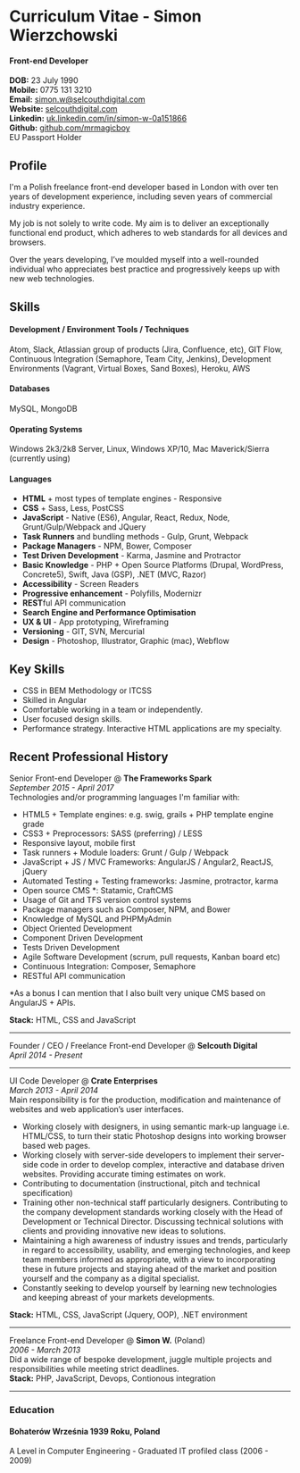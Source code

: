 # Curriculum Vitae - Simon Wierzchowski

#### Front-end Developer
**DOB:** 23 July 1990 <br>
**Mobile:** 0775 131 3210 <br>
**Email:** [simon.w@selcouthdigital.com](mailto:simon.w@selcouthdigital.com) <br>
**Website:** [selcouthdigital.com](http://www.selcouthdigital.com) <br>
**Linkedin:** [uk.linkedin.com/in/simon-w-0a151866](http://uk.linkedin.com/in/simon-w-0a151866) <br>
**Github:** [github.com/mrmagicboy](https://github.com/mrmagicboy) <br>
EU Passport Holder


## Profile

I'm a Polish freelance front-end developer based in London with over ten years of development experience, including seven years of commercial industry experience.

My job is not solely to write code. My aim is to deliver an exceptionally functional end product, which adheres to web standards for all devices and browsers.

Over the years developing, I’ve moulded myself into a well-rounded individual who appreciates best practice and progressively keeps up with new web technologies.


## Skills

#### Development / Environment Tools / Techniques
Atom, Slack, Atlassian group of products (Jira, Confluence, etc), GIT Flow, Continuous Integration (Semaphore, Team City, Jenkins), Development Environments (Vagrant, Virtual Boxes, Sand Boxes), Heroku, AWS

#### Databases
MySQL, MongoDB

#### Operating Systems
Windows 2k3/2k8 Server, Linux, Windows XP/10, Mac Maverick/Sierra (currently using)

#### Languages
- **HTML** + most types of template engines - Responsive
- **CSS** + Sass, Less, PostCSS
- **JavaScript** - Native (ES6), Angular, React, Redux, Node, Grunt/Gulp/Webpack and JQuery
- **Task Runners** and bundling methods - Gulp, Grunt, Webpack
- **Package Managers** - NPM, Bower, Composer
- **Test Driven Development** - Karma, Jasmine and Protractor
- **Basic Knowledge** - PHP + Open Source Platforms (Drupal, WordPress, Concrete5), Swift, Java (GSP), .NET (MVC, Razor)
- **Accessibility** - Screen Readers
- **Progressive enhancement** - Polyfills, Modernizr
- **REST**ful API communication
- **Search Engine and Performance Optimisation**
- **UX & UI** - App prototyping, Wireframing
- **Versioning** - GIT, SVN, Mercurial
- **Design** - Photoshop, Illustrator, Graphic (mac), Webflow


## Key Skills

- CSS in BEM Methodology or ITCSS
- Skilled in Angular
- Comfortable working in a team or independently.
- User focused design skills.
- Performance strategy.
Interactive HTML applications are my specialty.


## Recent Professional History

Senior Front-end Developer @ **The Frameworks Spark**  
*September 2015 - April 2017*  
Technologies and/or programming languages I'm familiar with:

- HTML5 + Template engines: e.g. swig, grails + PHP template engine grade
- CSS3 + Preprocessors: SASS (preferring) / LESS
- Responsive layout, mobile first
- Task runners + Module loaders: Grunt / Gulp / Webpack
- JavaScript + JS / MVC Frameworks: AngularJS / Angular2, ReactJS, jQuery
- Automated Testing + Testing frameworks: Jasmine, protractor, karma
- Open source CMS *: Statamic, CraftCMS
- Usage of Git and TFS version control systems
- Package managers such as Composer, NPM, and Bower
- Knowledge of MySQL and PHPMyAdmin
- Object Oriented Development
- Component Driven Development
- Tests Driven Development
- Agile Software Development (scrum, pull requests, Kanban board etc)
- Continuous Integration: Composer, Semaphore
- RESTful API communication

*As a bonus I can mention that I also built very unique CMS based on AngularJS + APIs.

**Stack:** HTML, CSS and JavaScript
___

Founder / CEO / Freelance Front-end Developer @ **Selcouth Digital**  
*April 2014 - Present*  
___

UI Code Developer @ **Crate Enterprises** <br>
*March 2013 - April 2014*  
Main responsibility is for the production, modification and maintenance of websites and web application’s user interfaces.

- Working closely with designers, in using semantic mark-up language i.e. HTML/CSS, to turn their static Photoshop designs into working browser based web pages.
- Working closely with server-side developers to implement their server-side code in order to develop complex, interactive and database driven websites.
Providing accurate timing estimates on work.
- Contributing to documentation (instructional, pitch and technical specification)
- Training other non-technical staff particularly designers.
Contributing to the company development standards working closely with the Head of Development or Technical Director.
Discussing technical solutions with clients and providing innovative new ideas to solutions.
- Maintaining a high awareness of industry issues and trends, particularly in regard to accessibility, usability, and emerging technologies, and keep team members informed as appropriate, with a view to incorporating these in future projects and staying ahead of the market and position yourself and the company as a digital specialist.
- Constantly seeking to develop yourself by learning new technologies and keeping abreast of your markets developments.  

**Stack:** HTML, CSS, JavaScript (Jquery, OOP), .NET environment
___

Freelance Front-end Developer @ **Simon W.** (Poland) <br>
*2006 - March 2013* <br>
Did a wide range of bespoke development, juggle multiple projects and responsibilities while meeting strict deadlines.<br>
**Stack:** PHP, JavaScript, Devops, Contionous integration
___

### Education

#### Bohaterów Września 1939 Roku, Poland
A Level in Computer Engineering - Graduated IT profiled class (2006 - 2009)
